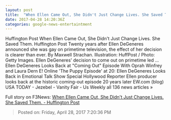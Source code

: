 ```yaml
---
layout: post
title:  "When Ellen Came Out, She Didn't Just Change Lives. She Saved Them. - Huffington Post"
date: 2017-04-28 14:20:36Z
categories: google-news-entertaintment
---
```


Huffington Post When Ellen Came Out, She Didn't Just Change Lives. She Saved Them. Huffington Post Twenty years after Ellen DeGeneres announced she was gay on primetime television, the effect of her decision is clearer than ever. By Maxwell Strachan. Illustration: HuffPost / Photo: Getty Images. Ellen DeGeneres' decision to come out on primetime led ... Ellen DeGeneres Looks Back at "Coming Out" Episode With Oprah Winfrey and Laura Dern E! Online 'The Puppy Episode' at 20: Ellen DeGeneres Looks Back in Emotional Talk Show Special Hollywood Reporter Ellen producer looks back at the historic coming-out episode 20 years later EW.com (blog) USA TODAY - Jezebel - Vanity Fair - Us Weekly all 136 news articles »


Full story on F3News: [When Ellen Came Out, She Didn't Just Change Lives. She Saved Them. - Huffington Post](http://www.f3nws.com/n/zGWKPE)

> Posted on: Friday, April 28, 2017 7:20:36 PM
